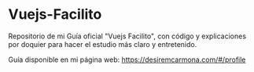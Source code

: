 # Vuejs-Facilito
Repositorio de mi Guía oficial "Vuejs Facilito", con código y explicaciones por doquier para hacer el estudio más claro y entretenido.

Guía disponible en mi página web: https://desiremcarmona.com/#/profile

